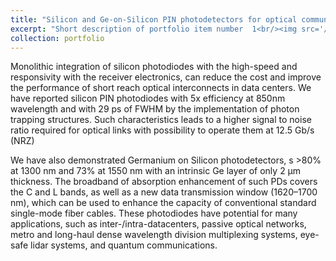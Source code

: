 ```yaml
---
title: "Silicon and Ge-on-Silicon PIN photodetectors for optical communications"
excerpt: "Short description of portfolio item number  1<br/><img src='/images/image_project2.png'>"
collection: portfolio
---
```


 Monolithic integration of silicon photodiodes with the high-speed and responsivity with the receiver electronics, can reduce the cost and improve the performance of short reach optical interconnects in data centers.  We have reported silicon PIN photodiodes with 5x efficiency at 850nm wavelength and with 29 ps of FWHM by the implementation of photon trapping structures. Such characteristics leads to a higher signal to noise ratio required for optical links with possibility to operate them at 12.5 Gb/s (NRZ) 

We have also demonstrated Germanium on Silicon photodetectors, s >80% at 1300 nm and 73% at 1550 nm with an intrinsic Ge layer of only 2 μm thickness. The broadband of absorption enhancement of such PDs covers  the C and L bands, as well as a new data transmission window (1620–1700 nm), which can be used to enhance the capacity of conventional standard single-mode fiber cables. These photodiodes have potential for many applications, such as inter-/intra-datacenters, passive optical networks, metro and long-haul dense wavelength division multiplexing systems, eye-safe lidar systems, and quantum communications.
